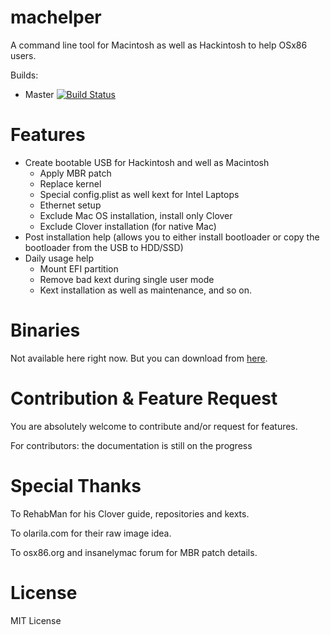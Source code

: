 # machelper
A command line tool for Macintosh as well as Hackintosh to help OSx86 users.

Builds:
- Master [![Build Status](https://travis-ci.org/MuntashirAkon/machelper.svg?branch=master)](https://travis-ci.org/MuntashirAkon/machelper)

# Features
- Create bootable USB for Hackintosh and well as Macintosh
  - Apply MBR patch
  - Replace kernel
  - Special config.plist as well kext for Intel Laptops
  - Ethernet setup
  - Exclude Mac OS installation, install only Clover
  - Exclude Clover installation (for native Mac)
- Post installation help (allows you to either install bootloader or copy the bootloader from the USB to HDD/SSD)
- Daily usage help
  - Mount EFI partition
  - Remove bad kext during single user mode
  - Kext installation as well as maintenance, and so on.

# Binaries
Not available here right now. But you can download from [here](http://muntashir.bplaced.com/machelper_0.9.0beta_osx.zip).

# Contribution & Feature Request
You are absolutely welcome to contribute and/or request for features.

For contributors: the documentation is still on the progress

# Special Thanks
To RehabMan for his Clover guide, repositories and kexts.

To olarila.com for their raw image idea.

To osx86.org and insanelymac forum for MBR patch details.

# License
MIT License
